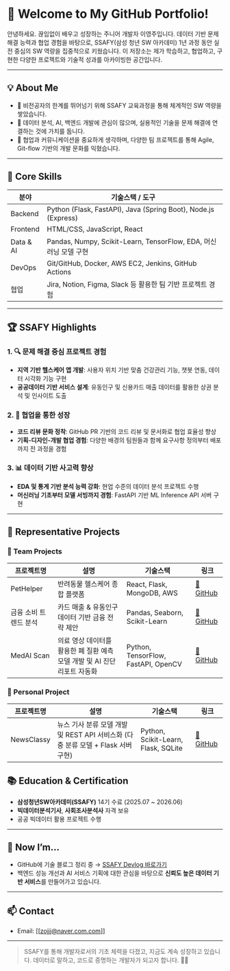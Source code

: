 # 👋 Welcome to My GitHub Portfolio!

안녕하세요. 끊임없이 배우고 성장하는 주니어 개발자 이영주입니다.
데이터 기반 문제 해결 능력과 협업 경험을 바탕으로, SSAFY(삼성 청년 SW 아카데미) 1년 과정 동안 실전 중심의 SW 역량을 집중적으로 키웠습니다.
이 저장소는 제가 학습하고, 협업하고, 구현한 다양한 프로젝트와 기술적 성과를 아카이빙한 공간입니다.

---

## 💡 About Me

* 📍 비전공자의 한계를 뛰어넘기 위해 SSAFY 교육과정을 통해 체계적인 SW 역량을 쌓았습니다.
* 🧠 데이터 분석, AI, 백엔드 개발에 관심이 많으며, 실용적인 기술을 문제 해결에 연결하는 것에 가치를 둡니다.
* 🤝 협업과 커뮤니케이션을 중요하게 생각하며, 다양한 팀 프로젝트를 통해 Agile, Git-flow 기반의 개발 문화를 익혔습니다.

---

## 📌 Core Skills

| 분야        | 기술스택 / 도구                                                      |
| --------- | -------------------------------------------------------------- |
| Backend   | Python (Flask, FastAPI), Java (Spring Boot), Node.js (Express) |
| Frontend  | HTML/CSS, JavaScript, React                                    |
| Data & AI | Pandas, Numpy, Scikit-Learn, TensorFlow, EDA, 머신러닝 모델 구현       |
| DevOps    | Git/GitHub, Docker, AWS EC2, Jenkins, GitHub Actions           |
| 협업        | Jira, Notion, Figma, Slack 등 활용한 팀 기반 프로젝트 경험                  |

---

## 🏆 SSAFY Highlights

### 1. 🔍 문제 해결 중심 프로젝트 경험

* **지역 기반 헬스케어 앱 개발**: 사용자 위치 기반 맞춤 건강관리 기능, 챗봇 연동, 데이터 시각화 기능 구현
* **공공데이터 기반 서비스 설계**: 유동인구 및 신용카드 매출 데이터를 활용한 상권 분석 및 인사이트 도출

### 2. 💬 협업을 통한 성장

* **코드 리뷰 문화 정착**: GitHub PR 기반의 코드 리뷰 및 문서화로 협업 효율성 향상
* **기획-디자인-개발 협업 경험**: 다양한 배경의 팀원들과 함께 요구사항 정의부터 배포까지 전 과정을 경험

### 3. 📊 데이터 기반 사고력 향상

* **EDA 및 통계 기반 분석 능력 강화**: 현업 수준의 데이터 분석 프로젝트 수행
* **머신러닝 기초부터 모델 서빙까지 경험**: FastAPI 기반 ML Inference API 서버 구현

---

## 🧪 Representative Projects


### 👥 Team Projects

| 프로젝트명 | 설명 | 기술스택 | 링크 |
|------------|------|----------|------|
| PetHelper | 반려동물 헬스케어 종합 플랫폼 | React, Flask, MongoDB, AWS | [🔗 GitHub](#) |
| 금융 소비 트렌드 분석 | 카드 매출 & 유동인구 데이터 기반 금융 전략 제안 | Pandas, Seaborn, Scikit-Learn | [🔗 GitHub](#) |
| MedAI Scan | 의료 영상 데이터를 활용한 폐 질환 예측 모델 개발 및 AI 진단 리포트 자동화 | Python, TensorFlow, FastAPI, OpenCV | [🔗 GitHub](#) |

### 👤 Personal Project

| 프로젝트명 | 설명 | 기술스택 | 링크 |
|------------|------|----------|------|
| NewsClassy | 뉴스 기사 분류 모델 개발 및 REST API 서비스화 (다중 분류 모델 + Flask 서버 구현) | Python, Scikit-Learn, Flask, SQLite | [🔗 GitHub](#) |


## 📚 Education & Certification

* **삼성청년SW아카데미(SSAFY)** 14기 수료 (2025.07 \~ 2026.06)
* **빅데이터분석기사**, **사회조사분석사** 자격 보유
* 공공 빅데이터 활용 프로젝트 수행

---

## 🌱 Now I’m...

* GitHub에 기술 블로그 정리 중 → [SSAFY Devlog 바로가기](#)
* 백엔드 성능 개선과 AI 서비스 기획에 대한 관심을 바탕으로 **신뢰도 높은 데이터 기반 서비스**를 만들어가고 있습니다.

---

## 📫 Contact

* Email: \[[zojjj@naver.com.com]]

---

> SSAFY를 통해 개발자로서의 기초 체력을 다졌고, 지금도 계속 성장하고 있습니다.
> 데이터로 말하고, 코드로 증명하는 개발자가 되고자 합니다. 👨‍💻
